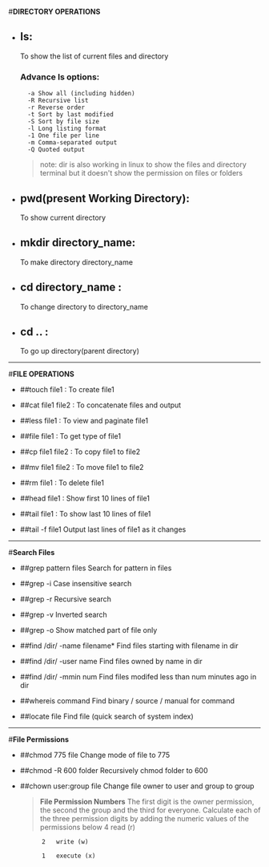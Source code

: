 #**DIRECTORY OPERATIONS**
* ## ls:
	To show the list of current files and directory
	### Advance **ls options**:
		-a Show all (including hidden)
		-R Recursive list
		-r Reverse order
		-t Sort by last modified
		-S Sort by file size
		-l Long listing format
		-1 One file per line
		-m Comma-separated output
		-Q Quoted output
		
	> note: dir is also working in linux to show the files and directory terminal but it doesn't show the permission on files or folders 

		
* ## pwd(present Working Directory):
	To show current directory 
		
		
* ## mkdir directory_name:
	To make directory directory_name
		

* ## cd directory_name :
	To change directory to directory_name
	

* ## cd .. :
	To go up directory(parent directory)

***

#**FILE OPERATIONS**

* ##touch file1 :
	To create file1

* ##cat file1 file2 :
	To concatenate files and output

* ##less file1 :
	To view and paginate file1

* ##file file1 :
	To get type of file1

* ##cp file1 file2 :
	To copy file1 to file2

* ##mv file1 file2 :
	To move file1 to file2

* ##rm file1 :
	To delete file1

* ##head file1 :
	Show first 10 lines of file1

* ##tail file1 :
	To show last 10 lines of file1

* ##tail -f file1
	Output last lines of file1 as it changes

***

#**Search Files**

* ##grep pattern files
	Search for pattern in files

* ##grep -i 
	Case insensitive search

* ##grep -r 
	Recursive search

* ##grep -v 
	Inverted search

* ##grep -o 
	Show matched part of file only

* ##find /dir/ -name filename*
	Find files starting with filename in dir

* ##find /dir/ -user name
	Find files owned by name in dir

* ##find /dir/ -mmin num
	Find files modifed less than num minutes ago in dir

* ##whereis command
	Find binary / source / manual for command

* ##locate file 
	Find file (quick search of system index)

***

#**File Permissions**

* ##chmod 775 file
	Change mode of file to 775

* ##chmod -R 600 folder
	Recursively chmod folder to 600

* ##chown user:group file
	Change file owner to user and group to group

	> **File Permission Numbers**
		The first digit is the owner permission, the second the
		group and the third for everyone.
		Calculate each of the three permission digits by
		adding the numeric values of the permissions below
			4 	read (r)
			
			2 	write (w)
			
			1 	execute (x)